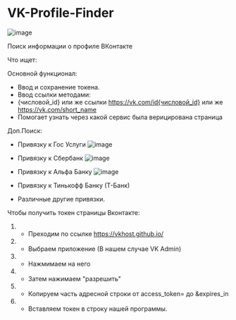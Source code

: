 # VK-Profile-Finder

![image](https://github.com/user-attachments/assets/b6cec5ba-5c40-4b3f-bb50-39a4bd7abc3e)


Поиск информации о профиле ВКонтакте 

Что ищет:

Основной функционал:

- Ввод и сохранение токена.
- Ввод ссылки методами:
- {числовой_id} или же ссылки https://vk.com/id{числовой_id} или же https://vk.com/short_name
- Помогает узнать через какой сервис была верицирована страница

Доп.Поиск:

- Привязку к Гос Услуги
  ![image](https://github.com/user-attachments/assets/d26ba864-782f-4cf8-b9f7-abe30ee9242d)
  

- Привязку к Сбербанк
 ![image](https://github.com/user-attachments/assets/1aef2941-dc26-465a-8228-7b4708e8f651)


- Привязку к Альфа Банку
![image](https://github.com/user-attachments/assets/e00ff7b7-c5a2-49f1-9c66-a450700f38b8)


- Привязку к Тинькофф Банку (Т-Банк)

- Различные другие привязки.

Чтобы получить токен страницы Вконтакте:
1. - Преходим по ссылке https://vkhost.github.io/
2. - Выбраем приложение (В нашем случае VK Admin)
3. - Нажмимаем на него
4. - Затем нажимаем "разрешить"
5. - Копируем часть адресной строки от access_token= до &expires_in
6. - Вставляем токен в строку нашей программы.



